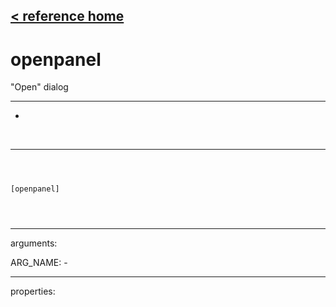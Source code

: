 [< reference home](index.html)
---

# openpanel


&#34;Open&#34; dialog

---

-
<br>


---


```



[openpanel]


            
```

---
arguments:

ARG_NAME: -<br>

---
properties:


